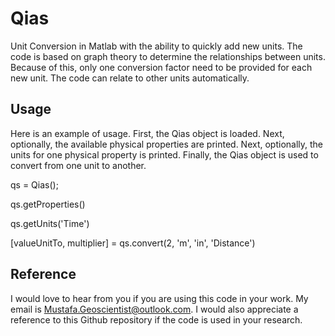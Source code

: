 # Qias
Unit Conversion in Matlab with the ability to quickly add new units. The code is based on graph theory to determine the relationships between units. Because of this, only one conversion factor need to be provided for each new unit. The code can relate to other units automatically.

## Usage
Here is an example of usage. First, the Qias object is loaded. Next, optionally, the available physical properties are printed. Next, optionally, the units for one physical property is printed. Finally, the Qias object is used to convert from one unit to another.

qs = Qias();

qs.getProperties()

qs.getUnits('Time')

[valueUnitTo, multiplier] = qs.convert(2, 'm', 'in', 'Distance')

## Reference
I would love to hear from you if you are using this code in your work. My email is Mustafa.Geoscientist@outlook.com. I would also appreciate a reference to this Github repository if the code is used in your research. 
